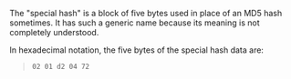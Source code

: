 The "special hash" is a block of five bytes used in place of an MD5 hash sometimes. It has such a generic name because its meaning is not completely understood.

In hexadecimal notation, the five bytes of the special hash data are:

> `02 01 d2 04 72`